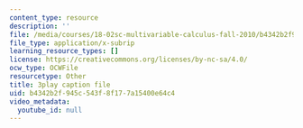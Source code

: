 ```yaml
---
content_type: resource
description: ''
file: /media/courses/18-02sc-multivariable-calculus-fall-2010/b4342b2f945c543f8f177a15400e64c4_tkAgpKg-tPs.vtt
file_type: application/x-subrip
learning_resource_types: []
license: https://creativecommons.org/licenses/by-nc-sa/4.0/
ocw_type: OCWFile
resourcetype: Other
title: 3play caption file
uid: b4342b2f-945c-543f-8f17-7a15400e64c4
video_metadata:
  youtube_id: null
---
```

